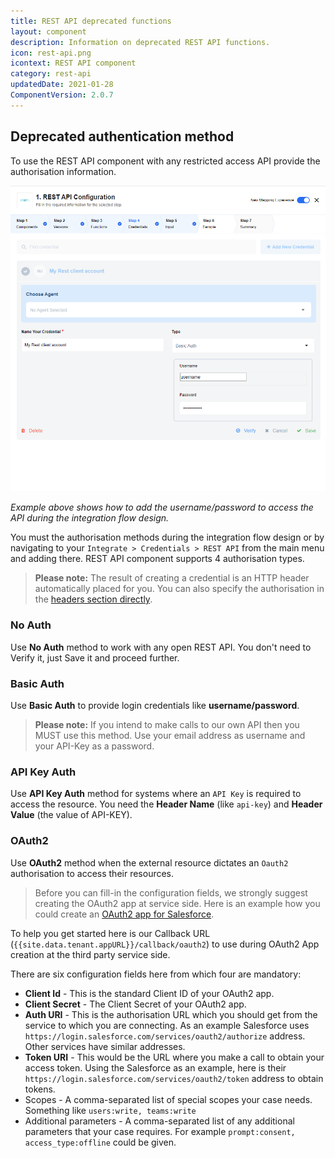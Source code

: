 ```yaml
---
title: REST API deprecated functions
layout: component
description: Information on deprecated REST API functions.
icon: rest-api.png
icontext: REST API component
category: rest-api
updatedDate: 2021-01-28
ComponentVersion: 2.0.7
---
```


## Deprecated authentication method

To use the REST API component with any restricted access API provide the authorisation information.

![Choose credentials](img/choose-credentials.png)

*Example above shows how to add the username/password to access the API during the integration flow design.*

You must the authorisation methods during the integration flow design or by
navigating to your `Integrate > Credentials > REST API` from the main menu and
adding there. REST API component supports 4 authorisation types.

> **Please note:** The result of creating a credential is an HTTP header automatically placed for you. You can also specify the authorisation in the [headers section directly](#defining-http-headers).

### No Auth

Use **No Auth** method to work with any open REST API. You don't need
to Verify it, just Save it and proceed further.

### Basic Auth

Use **Basic Auth** to provide login credentials like **username/password**.

> **Please note:** If you intend to make calls to our own API then you MUST use this method. Use your email address as username and your API-Key as a password.

### API Key Auth

Use **API Key Auth** method for systems where an `API Key` is required to access
the resource. You need the **Header Name** (like `api-key`) and **Header Value**
(the value of API-KEY).

### OAuth2

Use **OAuth2** method when the external resource dictates an `Oauth2` authorisation to
access their resources.

> Before you can fill-in the configuration fields, we strongly suggest creating
> the OAuth2 app at service side. Here is an example how you could create an
> [OAuth2 app for Salesforce](/components/salesforce/creating-oauth-app-for-salesforce).

To help you get started here is our Callback URL (`{{site.data.tenant.appURL}}/callback/oauth2`)
to use during OAuth2 App creation at the third party service side.

There are six configuration fields here from which four are mandatory:

*   **Client Id** - This is the standard Client ID of your OAuth2 app.
*   **Client Secret** - The Client Secret of your OAuth2 app.
*   **Auth URI** - This is the authorisation URL which you should get from the service to which you are connecting. As an example Salesforce uses `https://login.salesforce.com/services/oauth2/authorize` address. Other services have similar addresses.
*   **Token URI** - This would be the URL where you make a call to obtain your access token. Using the Salesforce as an example, here is their `https://login.salesforce.com/services/oauth2/token` address to obtain tokens.
*   Scopes - A comma-separated list of special scopes your case needs. Something like `users:write, teams:write`
*   Additional parameters - A comma-separated list of any additional parameters that your case requires. For example `prompt:consent, access_type:offline` could be given.

